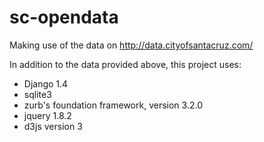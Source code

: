 sc-opendata
===========

Making use of the data on http://data.cityofsantacruz.com/

In addition to the data provided above, this project uses:

- Django 1.4
- sqlite3
- zurb's foundation framework, version 3.2.0
- jquery 1.8.2
- d3js version 3